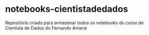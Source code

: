 # notebooks-cientistadedados
Repositório criado para armazenar todos os notebooks do curso de Cientista de Dados do Fernando Amaral
